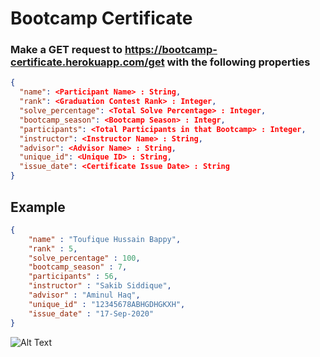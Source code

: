# Bootcamp Certificate

### Make a GET request to https://bootcamp-certificate.herokuapp.com/get with the following properties

```json
{
  "name": <Participant Name> : String,
  "rank": <Graduation Contest Rank> : Integer,
  "solve_percentage": <Total Solve Percentage> : Integer,
  "bootcamp_season": <Bootcamp Season> : Integr,
  "participants": <Total Participants in that Bootcamp> : Integer,
  "instructor": <Instructor Name> : String,
  "advisor": <Advisor Name> : String,
  "unique_id": <Unique ID> : String,
  "issue_date": <Certificate Issue Date> : String
}
```
## Example

````json
{
	"name" : "Toufique Hussain Bappy",
	"rank" : 5,
	"solve_percentage" : 100,
	"bootcamp_season" : 7,
	"participants" : 56,
	"instructor" : "Sakib Siddique",
	"advisor" : "Aminul Haq",
	"unique_id" : "12345678ABHGDHGKXH",
	"issue_date" : "17-Sep-2020"
}
````
![Alt Text](https://i.ibb.co/XJY1Hym/ezgif-com-gif-maker.gif)
